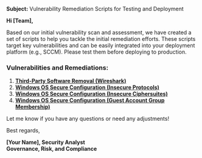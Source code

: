 **Subject:** Vulnerability Remediation Scripts for Testing and Deployment

**Hi [Team],**

Based on our initial vulnerability scan and assessment, we have created a set of scripts to help you tackle the initial remediation efforts. These scripts target key vulnerabilities and can be easily integrated into your deployment platform (e.g., SCCM). Please test them before deploying to production.

### Vulnerabilities and Remediations:
1. [**Third-Party Software Removal (Wireshark)**](https://github.com/maxhart85/Automations/blob/main/Remediation-wireshark-uninstall.ps1)
2. [**Windows OS Secure Configuration (Insecure Protocols)**](https://github.com/maxhart85/Automations/blob/main/Toggle-protocols.ps1)
3. [**Windows OS Secure Configuration (Insecure Ciphersuites)**](https://github.com/maxhart85/Automations/blob/main/Toggle-cipher-suites.ps1)
4. [**Windows OS Secure Configuration (Guest Account Group Membership)**](https://github.com/joshmadakor1/lognpacific-public/blob/main/automation/toggle-guest-local-administrators.ps1)

Let me know if you have any questions or need any adjustments!

Best regards,

**[Your Name], Security Analyst**<br/>
**Governance, Risk, and Compliance**
